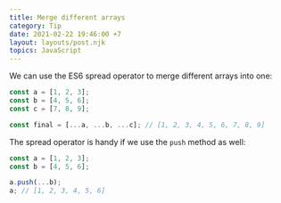 ```yaml
---
title: Merge different arrays
category: Tip
date: 2021-02-22 19:46:00 +7
layout: layouts/post.njk
topics: JavaScript
---
```


We can use the ES6 spread operator to merge different arrays into one:

```js
const a = [1, 2, 3];
const b = [4, 5, 6];
const c = [7, 8, 9];

const final = [...a, ...b, ...c]; // [1, 2, 3, 4, 5, 6, 7, 8, 9]
```

The spread operator is handy if we use the `push` method as well:

```js
const a = [1, 2, 3];
const b = [4, 5, 6];

a.push(...b);
a; // [1, 2, 3, 4, 5, 6]
```
